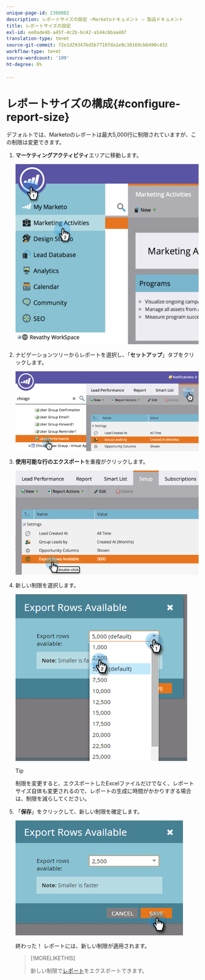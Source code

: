 ```yaml
---
unique-page-id: 2360002
description: レポートサイズの設定 —Marketoドキュメント — 製品ドキュメント
title: レポートサイズの設定
exl-id: ee8ade4b-a45f-4c2b-bc42-a544cbbaa407
translation-type: tm+mt
source-git-commit: 72e1d29347bd5b77107da1e9c30169cb6490c432
workflow-type: tm+mt
source-wordcount: '109'
ht-degree: 0%

---
```


# レポートサイズの構成{#configure-report-size}

デフォルトでは、Marketoのレポートは最大5,000行に制限されていますが、この制限は変更できます。

1. **マーケティングアクティビティ**&#x200B;エリアに移動します。

   ![](assets/image2014-9-16-10-3a53-3a57.png)

1. ナビゲーションツリーからレポートを選択し、「**セットアップ**」タブをクリックします。

   ![](assets/image2014-9-16-10-3a54-3a1.png)

1. **使用可能な行のエクスポート**&#x200B;を重複がクリックします。

   ![](assets/image2014-9-16-10-3a54-3a5.png)

1. 新しい制限を選択します。

   ![](assets/image2016-3-2-9-3a13-3a0.png)

   >[!TIP]
   >
   >制限を変更すると、エクスポートしたExcelファイルだけでなく、レポートサイズ自体も変更されるので、レポートの生成に時間がかかりすぎる場合は、制限を減らしてください。

1. 「**保存**」をクリックして、新しい制限を確定します。

   ![](assets/image2016-3-2-9-3a13-3a59.png)

   終わった！ レポートには、新しい制限が適用されます。

   >[!MORELIKETHIS]
   >
   >新しい制限で[レポート](/help/marketo/product-docs/reporting/basic-reporting/report-activity/export-a-report-to-excel.md)をエクスポートできます。
